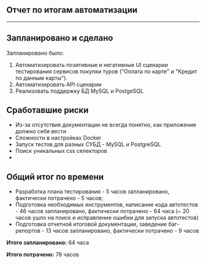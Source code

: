 ## Отчет по итогам автоматизации
___

## Запланировано и сделано

Запланировано было:
1. Автоматизировать позитивные и негативные UI сценарии тестирования сервисов покупки туров ("Оплата по карте" и "Кредит по данным карты").
2. Автоматизировать API сценарии
3. Реализовать поддержку БД MySQL и PostgeSQL

## Сработавшие риски

* Из-за отсутствия документации не всегда понятно, как приложение должно себя вести
* Сложности в настройках Docker
* Запуск тестов для разных СУБД - MySQL и PostgreSQL
* Поиск уникальных css селекторов
* 
## Общий итог по времени

- Разработка плана тестирования - 5 часов запланировано, фактически потрачено - 5 часов;
- Подготовка необходимых инструментов, написание кода автотестов - 46 часов запланировано, фактически потрачено - 64 часа (~ 20 часов ушло на поиск и исправление ошибки для запуска автотестов)
- Подготовка отчетной итоговой документации, заведение баг-репортов - 13 часов запланировано, фактически потрачено - 9 часов



**Итого запланировано:** 64 часа

**Итого потрачено:** 78 часов 